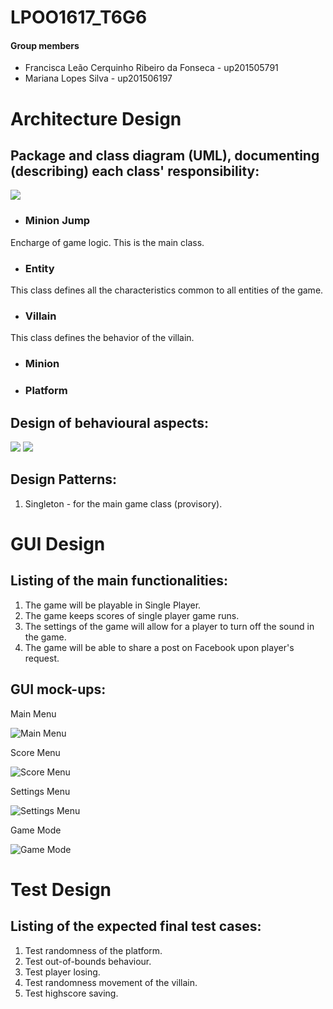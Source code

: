 # LPOO1617_T6G6

#### Group members

- Francisca Leão Cerquinho Ribeiro da Fonseca - up201505791
- Mariana Lopes Silva - up201506197

# Architecture Design

## Package and class diagram (UML), documenting (describing) each class' responsibility:
![](https://cloud.githubusercontent.com/assets/22835568/25563546/e6f2741a-2d95-11e7-8320-9f0709b40330.png)

- ### Minion Jump
Encharge of game logic. This is the main class.
- ### Entity
This class defines all the characteristics common to all entities of the game.
- ### Villain
This class defines the behavior of the villain.
- ### Minion
- ### Platform


## Design of behavioural aspects:
![](https://cloud.githubusercontent.com/assets/22794956/25520108/933c2752-2bf2-11e7-969d-e11f7be1f61e.png)
![](https://cloud.githubusercontent.com/assets/22835568/25563546/e6f2741a-2d95-11e7-8320-9f0709b40330.png)
## Design Patterns:
1. Singleton - for the main game class (provisory).

# GUI Design
## Listing of the main functionalities:
1. The game will be playable in Single Player.
2. The game keeps scores of single player game runs.
3. The settings of the game will allow for a player to turn off the sound in the game.
4. The game will be able to share a post on Facebook upon player's request.
## GUI mock-ups:
<p>
Main Menu

![](https://cloud.githubusercontent.com/assets/22835568/25562908/32a8b318-2d89-11e7-90cc-62002322f5d7.png "Main Menu")
<p>
Score Menu

![](https://cloud.githubusercontent.com/assets/22835568/25562909/32af0f56-2d89-11e7-90b6-2fe3d179046d.png "Score Menu")
<p>
Settings Menu

![](https://cloud.githubusercontent.com/assets/22835568/25562910/32afa9de-2d89-11e7-8436-5dccf40c2be5.png "Settings Menu")
<p>
Game Mode

![](https://cloud.githubusercontent.com/assets/22835568/25562911/32b5f5dc-2d89-11e7-8443-aa50e5ef65b3.png "Game Mode")

# Test Design
## Listing of the expected final test cases:
1. Test randomness of the platform.
2. Test out-of-bounds behaviour.
3. Test player losing.
4. Test randomness movement of the villain.
5. Test highscore saving.
